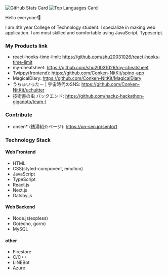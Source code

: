 ![GitHub Stats Card](https://github-readme-stats.vercel.app/api?username=shu20031026&show_icons=true&count_private=true&theme=dark)
![Top Languages Card](https://github-readme-stats.vercel.app/api/top-langs?username=shu20031026&langs_count=5&theme=dark&hide=jupyter%20notebook,html)

Hello everyone!🚀

I am 4th year College of Technology student.
I specialize in making web application.
I am most skilled and comfortable using JavaScript, Typescript.

### My Products link 
- react-hooks-time-limit: https://github.com/shu20031026/react-hooks-time-limit
- my-cheatsheet: https://github.com/shu20031026/my-cheatsheet
- Twippy(frontend): https://github.com/Conken-NitKit/spino-app
- MagicalDiary: https://github.com/Conken-NitKit/MagicalDiary
- うちゅいったー | 宇宙時代のSNS: https://github.com/Conken-NitKit/uchuitter
- 技術書の虫 バックエンド: https://github.com/hackz-hackathon-giganoto/team-l

### Contribute
- onsen* (銭湯紹介ページ): https://on-sen.jp/sento/1

### Technology Stack
#### Web Frontend
- HTML
- CSS(styled-component, emotion)
- JavaScript
- TypeScript
- React.js
- Next.js
- Gatsby.js

#### Web Backend
- Node.js(expless)
- Go(echo, gorm)
- MySQL

#### other
- Firestore
- C/C++
- LINEBot
- Azure
<!--
**shu20031026/shu20031026** is a ✨ _special_ ✨ repository because its `README.md` (this file) appears on your GitHub profile.

Here are some ideas to get you started:

- 🔭 I’m currently working on ...
- 🌱 I’m currently learning ...
- 👯 I’m looking to collaborate on ...
- 🤔 I’m looking for help with ...
- 💬 Ask me about ...
- 📫 How to reach me: ...
- 😄 Pronouns: ...
- ⚡ Fun fact: ...
-->
